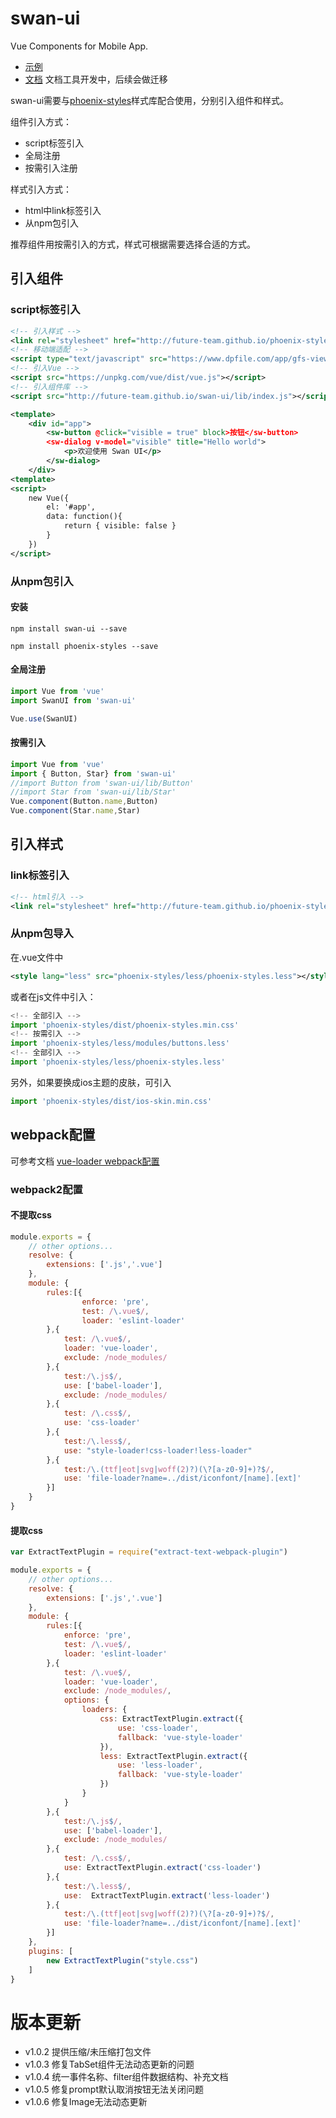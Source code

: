 # swan-ui
Vue Components for Mobile App.

- [示例](https://future-team.github.io/swan-ui/examples/index.html#/)
- [文档](http://future-team.github.io/swan-ui/doc/index.html) 文档工具开发中，后续会做迁移


swan-ui需要与[phoenix-styles](http://future-team.github.io/phoenix-styles/example/index.html)样式库配合使用，分别引入组件和样式。

组件引入方式：

- script标签引入
- 全局注册
- 按需引入注册

样式引入方式：

- html中link标签引入
- 从npm包引入

推荐组件用按需引入的方式，样式可根据需要选择合适的方式。

## 引入组件
### script标签引入
```xml
<!-- 引入样式 -->
<link rel="stylesheet" href="http://future-team.github.io/phoenix-styles/dist/phoenix-styles.min.css" />
<!-- 移动端适配 -->
<script type="text/javascript" src="https://www.dpfile.com/app/gfs-viewport/gfs-viewport.js"></script>
<!-- 引入Vue -->
<script src="https://unpkg.com/vue/dist/vue.js"></script>
<!-- 引入组件库 -->
<script src="http://future-team.github.io/swan-ui/lib/index.js"></script>
```

```xml
<template>
    <div id="app">
        <sw-button @click="visible = true" block>按钮</sw-button>
        <sw-dialog v-model="visible" title="Hello world">
            <p>欢迎使用 Swan UI</p>
        </sw-dialog>
    </div>
<template>
<script>
    new Vue({
        el: '#app',
        data: function(){
            return { visible: false }
        }
    })
</script>

```

### 从npm包引入

#### 安装

```
npm install swan-ui --save
```

```
npm install phoenix-styles --save
```
#### 全局注册

```javascript
import Vue from 'vue'
import SwanUI from 'swan-ui'

Vue.use(SwanUI)
```

#### 按需引入

```javascript
import Vue from 'vue'
import { Button, Star} from 'swan-ui'
//import Button from 'swan-ui/lib/Button'
//import Star from 'swan-ui/lib/Star'
Vue.component(Button.name,Button)
Vue.component(Star.name,Star)
```

## 引入样式

### link标签引入
```xml
<!-- html引入 -->
<link rel="stylesheet" href="http://future-team.github.io/phoenix-styles/dist/phoenix-styles.min.css" />
```

### 从npm包导入

在.vue文件中
```xml
<style lang="less" src="phoenix-styles/less/phoenix-styles.less"></style>
```
或者在js文件中引入：

```javascript
<!-- 全部引入 -->
import 'phoenix-styles/dist/phoenix-styles.min.css'
<!-- 按需引入 -->
import 'phoenix-styles/less/modules/buttons.less'
<!-- 全部引入 -->
import 'phoenix-styles/less/phoenix-styles.less'
```

另外，如果要换成ios主题的皮肤，可引入

```javascript
import 'phoenix-styles/dist/ios-skin.min.css'
```

## webpack配置

可参考文档 [vue-loader  webpack配置](https://vue-loader.vuejs.org/zh-cn/options.html)

### webpack2配置

#### 不提取css

```javascript
module.exports = {
    // other options...
    resolve: {
        extensions: ['.js','.vue']
    },
    module: {
        rules:[{
                enforce: 'pre',
                test: /\.vue$/,
                loader: 'eslint-loader'
        },{
            test: /\.vue$/,
            loader: 'vue-loader',
            exclude: /node_modules/
        },{
            test:/\.js$/,
            use: ['babel-loader'],
            exclude: /node_modules/
        },{
            test: /\.css$/,
            use: 'css-loader'
        },{
            test:/\.less$/,
            use: "style-loader!css-loader!less-loader"
        },{
            test:/\.(ttf|eot|svg|woff(2)?)(\?[a-z0-9]+)?$/,
            use: 'file-loader?name=../dist/iconfont/[name].[ext]'
        }]
    }
}
```

#### 提取css

```javascript
var ExtractTextPlugin = require("extract-text-webpack-plugin")

module.exports = {
    // other options...
    resolve: {
        extensions: ['.js','.vue']
    },
    module: {
        rules:[{
            enforce: 'pre',
            test: /\.vue$/,
            loader: 'eslint-loader'
        },{
            test: /\.vue$/,
            loader: 'vue-loader',
            exclude: /node_modules/,
            options: {
                loaders: {
                    css: ExtractTextPlugin.extract({
                        use: 'css-loader',
                        fallback: 'vue-style-loader' 
                    }),
                    less: ExtractTextPlugin.extract({
                        use: 'less-loader',
                        fallback: 'vue-style-loader'
                    })
                }
            }
        },{
            test:/\.js$/,
            use: ['babel-loader'],
            exclude: /node_modules/
        },{
            test: /\.css$/,
            use: ExtractTextPlugin.extract('css-loader')
        },{
            test:/\.less$/,
            use:  ExtractTextPlugin.extract('less-loader')
        },{
            test:/\.(ttf|eot|svg|woff(2)?)(\?[a-z0-9]+)?$/,
            use: 'file-loader?name=../dist/iconfont/[name].[ext]'
        }]
    },
    plugins: [
        new ExtractTextPlugin("style.css")
    ]
}
```

# 版本更新

- v1.0.2 提供压缩/未压缩打包文件
- v1.0.3 修复TabSet组件无法动态更新的问题
- v1.0.4 统一事件名称、filter组件数据结构、补充文档
- v1.0.5 修复prompt默认取消按钮无法关闭问题
- v1.0.6 修复Image无法动态更新
